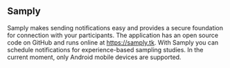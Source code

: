 ## Samply

Samply makes sending notifications easy and provides a secure foundation for connection with your participants. The application has an open source code on GitHub and runs online at https://samply.tk. With Samply you can schedule notifications for experience-based sampling studies. In the current moment, only Android mobile devices are supported.
